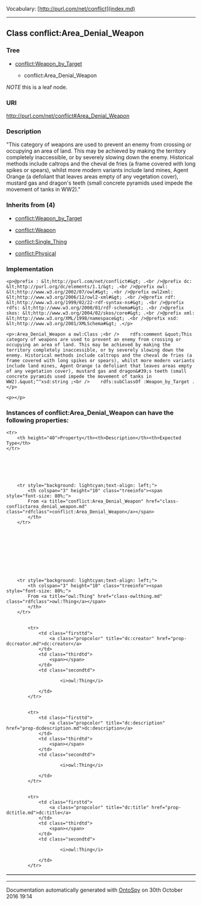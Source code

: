 Vocabulary: [http://purl.com/net/conflict](index.md) 



---	
	




    


## Class conflict:Area_Denial_Weapon


### Tree


* [conflict:Weapon_by_Target](class-conflictweapon_by_target.md)

    * conflict:Area_Denial_Weapon





*NOTE* this is a leaf node.


### URI
http://purl.com/net/conflict#Area_Denial_Weapon

### Description
&quot;This category of weapons are used to prevent an enemy from crossing or occupying an area of land. This may be achieved by making the territory completely inaccessible, or by severely slowing down the enemy. Historical methods include caltrops and the cheval de fries (a frame covered with long spikes or spears), whilst more modern variants include land mines, Agent Orange (a defoliant that leaves areas empty of any vegetation cover), mustard gas and dragon&#39;s teeth (small concrete pyramids used impede the movement of tanks in WW2).&quot;



### Inherits from (4)

- [conflict:Weapon_by_Target](class-conflictweapon_by_target.md)

- [conflict:Weapon](class-conflictweapon.md)

- [conflict:Single_Thing](class-conflictsingle_thing.md)

- [conflict:Physical](class-conflictphysical.md)





### Implementation
```
<p>@prefix : &lt;http://purl.com/net/conflict#&gt; .<br />@prefix dc: &lt;http://purl.org/dc/elements/1.1/&gt; .<br />@prefix owl: &lt;http://www.w3.org/2002/07/owl#&gt; .<br />@prefix owl2xml: &lt;http://www.w3.org/2006/12/owl2-xml#&gt; .<br />@prefix rdf: &lt;http://www.w3.org/1999/02/22-rdf-syntax-ns#&gt; .<br />@prefix rdfs: &lt;http://www.w3.org/2000/01/rdf-schema#&gt; .<br />@prefix skos: &lt;http://www.w3.org/2004/02/skos/core#&gt; .<br />@prefix xml: &lt;http://www.w3.org/XML/1998/namespace&gt; .<br />@prefix xsd: &lt;http://www.w3.org/2001/XMLSchema#&gt; .</p>

<p>:Area_Denial_Weapon a owl:Class ;<br />    rdfs:comment &quot;This category of weapons are used to prevent an enemy from crossing or occupying an area of land. This may be achieved by making the territory completely inaccessible, or by severely slowing down the enemy. Historical methods include caltrops and the cheval de fries (a frame covered with long spikes or spears), whilst more modern variants include land mines, Agent Orange (a defoliant that leaves areas empty of any vegetation cover), mustard gas and dragon&#39;s teeth (small concrete pyramids used impede the movement of tanks in WW2).&quot;^^xsd:string ;<br />    rdfs:subClassOf :Weapon_by_Target .</p>

<p></p>
```




### Instances of conflict:Area_Denial_Weapon can have the following properties:

<table border="1" cellspacing="3" cellpadding="5" class="classproperties table-hover ">

    <tr>
        <th height="40">Property</th><th>Description</th><th>Expected Type</th>
    </tr>

          

        
            
        
        <tr style="background: lightcyan;text-align: left;">
            <th colspan="3" height="10" class="treeinfo"><span style="font-size: 80%;">
            From <a title="conflict:Area_Denial_Weapon" href="class-conflictarea_denial_weapon.md" class="rdfclass">conflict:Area_Denial_Weapon</a></span>
            </th>
        </tr>       

            

        

          

        
            
        
        <tr style="background: lightcyan;text-align: left;">
            <th colspan="3" height="10" class="treeinfo"><span style="font-size: 80%;">
            From <a title="owl:Thing" href="class-owlthing.md" class="rdfclass">owl:Thing</a></span>
            </th>
        </tr>       

            
            <tr>
                <td class="firsttd">
                    <a class="propcolor" title="dc:creator" href="prop-dccreator.md">dc:creator</a>         
                </td>
                <td class="thirdtd">
                    <span></span>
                </td>
                <td class="secondtd">
                    
                        <i>owl:Thing</i>
                    
                </td>
            </tr>

            
            <tr>
                <td class="firsttd">
                    <a class="propcolor" title="dc:description" href="prop-dcdescription.md">dc:description</a>         
                </td>
                <td class="thirdtd">
                    <span></span>
                </td>
                <td class="secondtd">
                    
                        <i>owl:Thing</i>
                    
                </td>
            </tr>

            
            <tr>
                <td class="firsttd">
                    <a class="propcolor" title="dc:title" href="prop-dctitle.md">dc:title</a>         
                </td>
                <td class="thirdtd">
                    <span></span>
                </td>
                <td class="secondtd">
                    
                        <i>owl:Thing</i>
                    
                </td>
            </tr>

            

        

    

</table>













---

Documentation automatically generated with [OntoSpy](http://ontospy.readthedocs.org/ "Open") on 30th October 2016 19:14